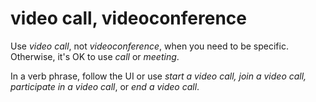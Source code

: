 # video call, videoconference

Use *video call*, not *videoconference*, when you need to be specific. Otherwise, it's OK to use *call* or *meeting*. 

In a verb phrase, follow the UI or use *start a video call, join a video call, participate in a video call*, or *end a video call*. 

